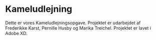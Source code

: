 # Kameludlejning
Dette er vores Kameludlejningsopgave. Projektet er udarbejdet af Frederikke Karst, Pernille Husby og Marika Treichel. Projektet er lavet i Adobe XD.